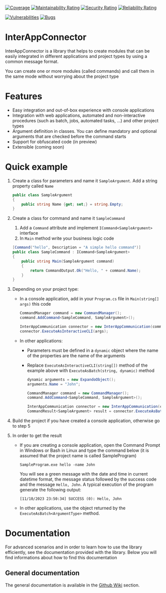 [![Coverage](https://sonarcloud.io/api/project_badges/measure?project=interappconnectorproject_interappconnector&metric=coverage)](https://sonarcloud.io/summary/new_code?id=interappconnectorproject_interappconnector)
[![Maintainability Rating](https://sonarcloud.io/api/project_badges/measure?project=interappconnectorproject_interappconnector&metric=sqale_rating)](https://sonarcloud.io/summary/new_code?id=interappconnectorproject_interappconnector)
[![Security Rating](https://sonarcloud.io/api/project_badges/measure?project=interappconnectorproject_interappconnector&metric=security_rating)](https://sonarcloud.io/summary/new_code?id=interappconnectorproject_interappconnector)
[![Reliability Rating](https://sonarcloud.io/api/project_badges/measure?project=interappconnectorproject_interappconnector&metric=reliability_rating)](https://sonarcloud.io/summary/new_code?id=interappconnectorproject_interappconnector)

[![Vulnerabilities](https://sonarcloud.io/api/project_badges/measure?project=interappconnectorproject_interappconnector&metric=vulnerabilities)](https://sonarcloud.io/summary/new_code?id=interappconnectorproject_interappconnector)
[![Bugs](https://sonarcloud.io/api/project_badges/measure?project=interappconnectorproject_interappconnector&metric=bugs)](https://sonarcloud.io/summary/new_code?id=interappconnectorproject_interappconnector)

# InterAppConnector

InterAppConnector is a library that helps to create modules that can be easily integrated in different applications and project types by using a common message format.

You can create one or more modules (called commands) and call them in the same mode without worrying about the project type

# Features

- Easy integration and out-of-box experience with console applications
- Integration with web applications, automated and non-interactive procedures (such as batch, jobs, automated tasks, ...) and other project types
- Argument definition in classes. You can define mandatory and optional arguments that are checked before the command starts
- Support for obfuscated code (in preview)
- Extensible (coming soon)

# Quick example

1. Create a class for parameters and name it `SampleArgument`. Add a string property called `Name`

	```csharp
	public class SampleArgument
	{
		public string Name {get; set;} = string.Empty;
	}
	```

2. Create a class for command and name it `SampleCommand`
	1. Add a `Command` attribute and implement `ICommand<SampleArgument>` interface 
	2. In `Main` method write your business logic code

	```csharp
	[Command("hello", Description = "A simple hello command")]
	public class SampleCommand : ICommand<SampleArgument>
	{
		public string Main(SampleArgument command)
		{
			return CommandOutput.Ok("Hello, " + command.Name);
		}
	}
	```

3. Depending on your project type:
	- In a console application, add in your `Program.cs` file in `Main(string[] args)` this code

		```csharp
		CommandManager command = new CommandManager();
		command.AddCommand<SampleCommand, SampleArgument>();

		InterAppCommunication connector = new InterAppCommunication(command);
		connector.ExecuteAsInteractiveCLI(args);
		``` 

	-  In other applications:
		- Parameters must be defined in a `dynamic` object where the name of the properties are the name of the arguments
		- Replace `ExecuteAsInteractiveCLI(string[])` method of the example above with `ExecuteAsBatch(string, dynamic)` method

			```csharp
			dynamic arguments = new ExpandoObject();
			arguments.Name = "John";
			
			CommandManager command = new CommandManager();
			command.AddCommand<SampleCommand, SampleArgument>();

			InterAppCommunication connector = new InterAppCommunication(command);
			CommandResult<SampleArgument> result = connector.ExecuteAsBatch<SampleArgument>("hello", arguments);
			```

4. Build the project if you have created a console application, otherwise go to step 5

5. In order to get the result
	- If you are creating a console application, open the Command Prompt in Windows or Bash in Linux and type the command below (it is assumed that the project name is called SampleProgram)

		```batch
		SampleProgram.exe hello -name John
		```

		You will see a green message with the date and time in current datetime format, the message status followed by the success code and the message `Hello, John`. A typical execution of the program generate the following output:
		
		`[11/10/2023 23:50:34] SUCCESS (0): Hello, John`

	- In other applications, use the object returned by the `ExecuteAsBatch<ArgumentType>` method.
		
# Documentation

For advanced scenarios and in order to learn how to use the library efficiently, see the documentation provided with the library. Below you will find informations about how to find this documentation

## General documentation

The general documentation is available in the [Github Wiki](https://github.com/interappconnectorproject/interappconnector/wiki) section.